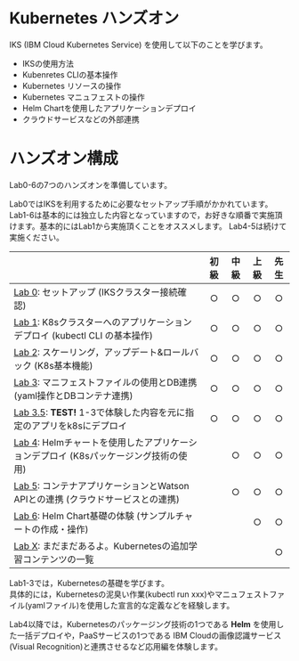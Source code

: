 # Kubernetes ハンズオン
IKS (IBM Cloud Kubernetes Service) を使用して以下のことを学びます。

- IKSの使用方法
- Kubenretes CLIの基本操作
- Kubernetes リソースの操作
- Kubernetes マニュフェストの操作
- Helm Chartを使用したアプリケーションデプロイ
- クラウドサービスなどの外部連携

# ハンズオン構成 
Lab0-6の7つのハンズオンを準備しています。

Lab0ではIKSを利用するために必要なセットアップ手順がかかれています。  
Lab1-6は基本的には独立した内容となっていますので，お好きな順番で実施頂けます。基本的にはLab1から実施頂くことをオススメします。
Lab4-5は続けて実施ください。

|                                                              | 初級 | 中級 | 上級 | 先生 |
| :----------------------------------------------------------- | :--: | :--: | :--: | :--: |
| [Lab 0](Lab0): セットアップ (IKSクラスター接続確認)          |  ○   |  ○   |  ○   |  ○   |
| [Lab 1](Lab1): K8sクラスターへのアプリケーションデプロイ (kubectl CLI の基本操作) |  ○   |  ○   |  ○   |  ○   |
| [Lab 2](Lab2): スケーリング，アップデート&ロールバック (K8s基本機能) |  ○   |  ○   |  ○   |  ○   |
| [Lab 3](Lab3): マニフェストファイルの使用とDB連携 (yaml操作とDBコンテナ連携) |  ○   |  ○   |  ○   |  ○   |
| [Lab 3.5](Lab3.5): **TEST!** 1-3で体験した内容を元に指定のアプリをk8sにデプロイ |  ○   |  ○   |  ○   |  ○   |
| [Lab 4](Lab4): Helmチャートを使用したアプリケーションデプロイ (K8sパッケージング技術の使用) |      |  ○   |  ○   |  ○   |
| [Lab 5](Lab5): コンテナアプリケーションとWatson APIとの連携 (クラウドサービスとの連携) |      |  ○   |  ○   |  ○   |
| [Lab 6](Lab6): Helm Chart基礎の体験 (サンプルチャートの作成・操作) |      |      |  ○   |  ○   |
| [Lab X](LabX): まだまだあるよ。Kubernetesの追加学習コンテンツの一覧 |      |      |      |  ○   |

Lab1-3では，Kubernetesの基礎を学びます。  
具体的には，Kubernetesの泥臭い作業(kubectl run xxx)やマニュフェストファイル(yamlファイル)を使用した宣言的な定義などを経験します。  

Lab4以降では，Kubernetesのパッケージング技術の1つである **Helm** を使用した一括デプロイや，PaaSサービスの1つである IBM Cloudの画像認識サービス(Visual Recognition)と連携させるなど応用編を体験します。
